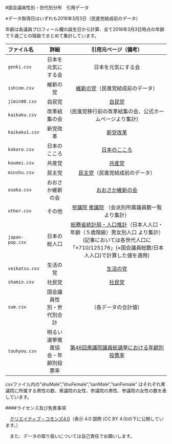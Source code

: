 #国会議員性別・世代別分布　引用データ

※データ取得日はいずれも2016年3月3日（民進党結成前のデータ） 

年齢は各議員プロフィール欄の誕生日から計算、全て2016年3月3日時点の年齢で５歳ごとの階級でまとめて集計しています。　　　

|   ファイル名      |    詳細      |      引用元ページ（備考）   |
| :---------------- |:--------------:| :---------------:|
|    `genki.csv`      |日本を元気にする会 |   日本を元気にする会    |    
|    `ishinm.csv`      |維新の党 |   [維新の党](https://ishinnotoh.jp/)（民進党結成前のデータ）  |    
|    `jimin00.csv`      |自民党|  [自民党](https://www.jimin.jp/member/)      |    
|    `kaikaku.csv`      |改革結集の会 | (民進党移行前の改革結集の会、公式ホームページより集計)    |    
|    `kaikaku1.csv`      |新党改革 | [新党改革](http://shintokaikaku.jp/)      |    
|    `kokoro.csv`      |日本のこころ|  [日本のこころ](https://nippon-kokoro.jp/)      |    
|    `koumei.csv`      |共産党|  [共産党](http://www.jcp.or.jp/)      |    
|    `minshu.csv`      |民主党|  [民主党](https://www.dpj.or.jp/)（民進党結成前のデータ）  |    
|    `osaka.csv`      |おおさか維新の会|  [おおさか維新の会](https://o-ishin.jp/)      |    
|    `other.csv`      | その他| [参議院](http://www.sangiin.go.jp/japanese/joho1/kousei/giin/190/giinsu.htm) [衆議院](http://www.shugiin.go.jp/internet/itdb_annai.nsf/html/statics/shiryo/kaiha_m.htm)   （会派別所属議員数一覧より集計）|    
|    `japan-pop.csv`    |  日本の総人口|[総務省統計局・人口推計](http://www.stat.go.jp/data/jinsui/pdf/201602.pdf)（日本人人口・年齢（５歳階級）男女別人口 より集計）(記事においては各世代人口に「×710/125176」(×国会議員総数/日本人人口)で計算した値を適用)|  
|    `seikatsu.csv`      | 生活の党| [生活の党](http://www.seikatsu1.jp/)      |    
|    `shamin.csv`      |社民党|  [社民党](http://www5.sdp.or.jp/)      |    
|    `sum.csv`      |国会議員性別・世代別合計|  （各データの合計値）  |    
|    `touhyou.csv`      | 明るい選挙推進協会・年齢別投票率|[第46回衆議院議員総選挙における年齢別投票率](http://www.akaruisenkyo.or.jp/070various/071syugi/696/)  |    

csvファイル内の”shuMale”,”shuFemale”,”sanMale”,”sanFemale” はそれぞれ衆議院に所属する男性の数、衆議院の女性、参議院の男性、参議院の女性の数を表しています。

####ライセンス及び免責事項

　[クリエイティブ・コモンズ4.0](http://creativecommons.org/licenses/by/4.0/deed.ja)（表示 4.0 国際 (CC BY 4.0)の下に公開しています。）

　また、データの取り扱いについては自己責任でお願いします。
